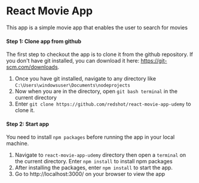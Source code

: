 # React Movie App
This app is a simple movie app that enables the user to search for movies

#### Step 1: Clone app from github
The first step to checkout the app is to clone it from the github repository. If you don't have git installed, you can download it here: https://git-scm.com/downloads.

1. Once you have git installed, navigate to any directory like `C:\Users\windowsuser\Documents\nodeprojects`
2. Now when you are in the directory, open `git bash terminal` in the current directory
3. Enter `git clone https://github.com/redshot/react-movie-app-udemy` to clone it.

#### Step 2: Start app
You need to install `npm packages` before running the app in your local machine.

1. Navigate to `react-movie-app-udemy` directory then open a `terminal` on the current directory. Enter `npm install` to install npm packages
2. After installing the packages, enter `npm install` to start the app.
3. Go to http://localhost:3000/ on your browser to view the app